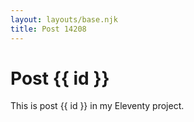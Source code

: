```yaml
---
layout: layouts/base.njk
title: Post 14208
---
```


# Post {{ id }}

This is post {{ id }} in my Eleventy project.
